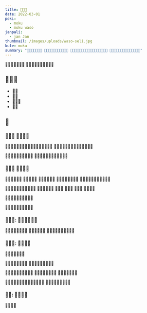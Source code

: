 ```yaml
---
title: 󱥴󱥗󱥔
date: 2022-03-01
poki:
  - moku
  - moku waso
janpali:
  - jan Jan
thumbnail: /images/uploads/waso-seli.jpg
kule: moku
summary: "󱥴󱤧󱤶󱥔󱥩󱤴󱦜 󱥁󱤡󱤴󱥌󱤉󱤿󱥗󱥴󱥩󱥞󱦜 󱥞󱥷󱤞󱥤󱤬󱥴󱥗󱥞󱤡󱥄󱥶󱤉󱥪󱥧󱥆󱤀󱦜 󱥪󱤼󱤧󱤬󱤡󱥆󱤧󱤖󱥲󱥨󱤧󱤮󱥔󱤂"
---
```

󱥴󱤧󱤶󱥔󱥩󱤴󱦜 󱥁󱤡󱤴󱥌󱤉󱤿󱥗󱥴󱥩󱥞

## 󱤌󱦖󱥷

* 󱥴󱤦
* 󱤗󱥸
* 󱥪󱥸󱤒
* 󱥸󱥲

## 󱤿

### 󱤽󱥳󱦝 󱥄󱥶󱤉󱥪

󱥞󱥷󱤞󱥤󱤬󱥴󱥗󱥞󱤡󱥄󱥶󱤉󱥪󱥧󱥆󱤀󱦜 󱥪󱤼󱤧󱤬󱤡󱥆󱤧󱤖󱥲󱥨󱤧󱤮󱥔󱤂

󱥄󱥎󱤉󱥴󱤙󱤥󱥍󱤶󱥪󱦜 󱤥󱤧󱥷󱥶󱤉󱥪󱥧󱥴󱤧󱥔󱤉󱥴

### 󱤽󱥮󱦝 󱥄󱥸󱤉󱥴

󱥄󱥸󱥲󱤉󱥴󱦜 󱤼󱥔󱤧󱥁󱦝 󱥸󱤧󱤘󱤮󱤂󱦜 󱥆󱤥󱤂󱤉󱥴󱤙󱥸󱦜 󱥹󱤡󱥄󱥸󱥍󱦗󱤨󱤂󱦘󱤉󱥴

󱥞󱥸󱥲󱤉󱥴󱤡󱥄󱤙󱥸󱤆󱦜 󱥁󱤧󱤞󱥞󱤀󱦜 󱥸󱥗󱦜 󱥸󱤜󱦜 󱥸󱤛󱦜 󱤄󱤧󱥔󱦜

󱥞󱥸󱤉󱥴󱤡󱥄󱤈󱤬󱥫󱤭

󱥞󱤈󱤡󱥞󱤘󱥗󱤉󱥪󱥸󱤒

### 󱤽󱥮󱥳: 󱥄󱥗󱤉󱥪󱥸󱤒

󱥄󱥌󱤉󱥪󱥩󱥓󱥥󱦜 󱥄󱥗󱤉󱥓󱥥󱦜 󱥆󱤧󱤖󱤕󱤡󱥆󱤧󱥔󱥩󱥴

### 󱤽󱥮󱥮: 󱥄󱥗󱤉󱥴

󱥄󱥌󱤉󱥴󱥩󱥓󱥥

󱥄󱥗󱤉󱥟󱥛󱥮󱥴󱦜 󱥛󱥴󱤧󱥷󱤞󱥤󱤧󱥷󱥲

󱥆󱤧󱤞󱥔󱤡󱥄󱤨󱤉󱥗󱦜 󱥁󱤡󱤏󱥴󱤧󱤖󱥗󱦜 󱥛󱥴󱤧󱤖󱥗󱥈󱤂

󱥫󱤭󱤧󱥐󱤡󱥄󱤮󱥩󱤏󱥴󱤙󱤎󱥻󱦜 󱥆󱤧󱥲󱤡󱥆󱤧󱤶󱥔󱤀

### 󱤽󱤭: 󱥄󱤶󱤉󱥴

󱥄󱤶󱤉󱥴
